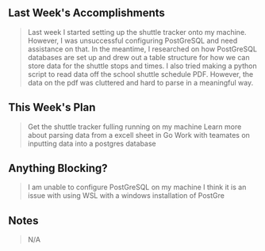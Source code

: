 ## Last Week's Accomplishments

> Last week I started setting up the shuttle tracker onto my machine. However, I was unsuccessful configuring PostGreSQL and need assistance on that.
> In the meantime, I researched on how PostGreSQL databases are set up and drew out a table structure for how we can store data for the shuttle stops and times.
> I also tried making a python script to read data off the school shuttle schedule PDF. However, the data on the pdf was cluttered and hard to parse in a meaningful way.

## This Week's Plan

> Get the shuttle tracker fulling running on my machine
> Learn more about parsing data from a excell sheet in Go
> Work with teamates on inputting data into a postgres database

## Anything Blocking?

> I am unable to configure PostGreSQL on my machine
> I think it is an issue with using WSL with a windows installation of PostGre

## Notes

> N/A
